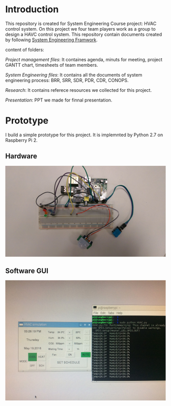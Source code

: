 # Introduction
This repository is created for System Engineering Course project: HVAC control system. On this project we four team players work as a group to design a HAVC control system. This repository contain documents created by following [System Engineering Framwork](https://github.com/charlieshao5189/HVAC-control-system/blob/master/Systems%20engineering%20files/systemEngineeringProcess.png). 

content of folders:

*Project management files*: It containes agenda, minuts for meeting, project GANTT chart, timesheets of  team members.

*System Engineering files*: It contains all the documents of system engineering process: BRR, SRR, SDR, PDR, CDR, CONOPS. 

*Research*: It contains referece resources we collected for this project.

*Presentation*: PPT we made for finnal presentation.
# Prototype
I build a simple prototype for this project. It is implemnted by Python 2.7 on Raspberry Pi 2.
## Hardware
![hardware](Presentation/Prototype-hardware.jpg)

## Software GUI
![software](Presentation/Prototype-software.jpg)

 
